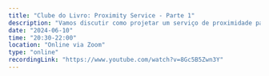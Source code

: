 ```yaml
---
title: "Clube do Livro: Proximity Service - Parte 1"
description: "Vamos discutir como projetar um serviço de proximidade para encontrar lugares como restaurantes e hotéis, abordando desde os requisitos até estratégias de escalabilidade."
date: "2024-06-10"
time: "20:30-22:00"
location: "Online via Zoom"
type: "online"
recordingLink: "https://www.youtube.com/watch?v=8Gc5B5Zwn3Y"
---
```


